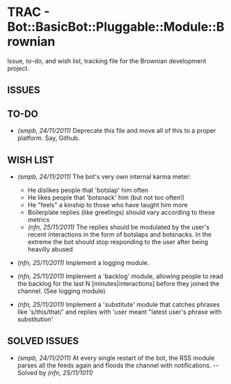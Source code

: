 # TRAC - Bot::BasicBot::Pluggable::Module::Brownian

Issue, to-do, and wish list, tracking file for the Brownian development project.

## ISSUES

## TO-DO

 - _(smpb, 24/11/2011)_ Deprecate this file and move all of this to a proper platform. Say, Github.

## WISH LIST

 - _(smpb, 24/11/2011)_ The bot's very own internal karma meter:
   - He dislikes people that 'botslap' him often
   - He likes people that 'botsnack' him (but not too often!)
   - He "feels" a kinship to those who have taught him more
   - Boilerplate replies (like greetings) should vary according to these metrics
   - _(nfn, 25/11/2011)_ The replies should be modulated by the user's recent interactions in the form of botslaps and botsnacks. In the extreme the bot should stop responding to the user after being heavilly abused

 - _(nfn, 25/11/2011)_ Implement a logging module.

 - _(nfn, 25/11/2011)_ Implement a 'backlog' module, allowing people to read the backlog for the last N [minutes|interactions] before they joined the channel. (See logging module)

 - _(nfn, 25/11/2011)_ Implement a 'substitute' module that catches phrases like 's/this/that/' and replies with 'user meant "latest user's phrase with substitution'


## SOLVED ISSUES

 - _(smpb, 24/11/2011)_ At every single restart of the bot, the RSS module parses all the feeds again and floods the channel with notifications. -- Solved by _(nfn, 25/11/1011)_
